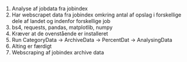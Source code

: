 1. Analyse af jobdata fra jobindex
2. Har webscrapet data fra jobindex omkring antal af opslag i forskellige dele af landet og indenfor forskellige job
3. bs4, requests, pandas, matplotlib, numpy
4. Kræver at de ovenstående er installeret
5. Run CategoryData -> ArchiveData -> PercentDat -> AnalysingData
6. Alting er færdigt
7. Webscraping af jobindex archive data